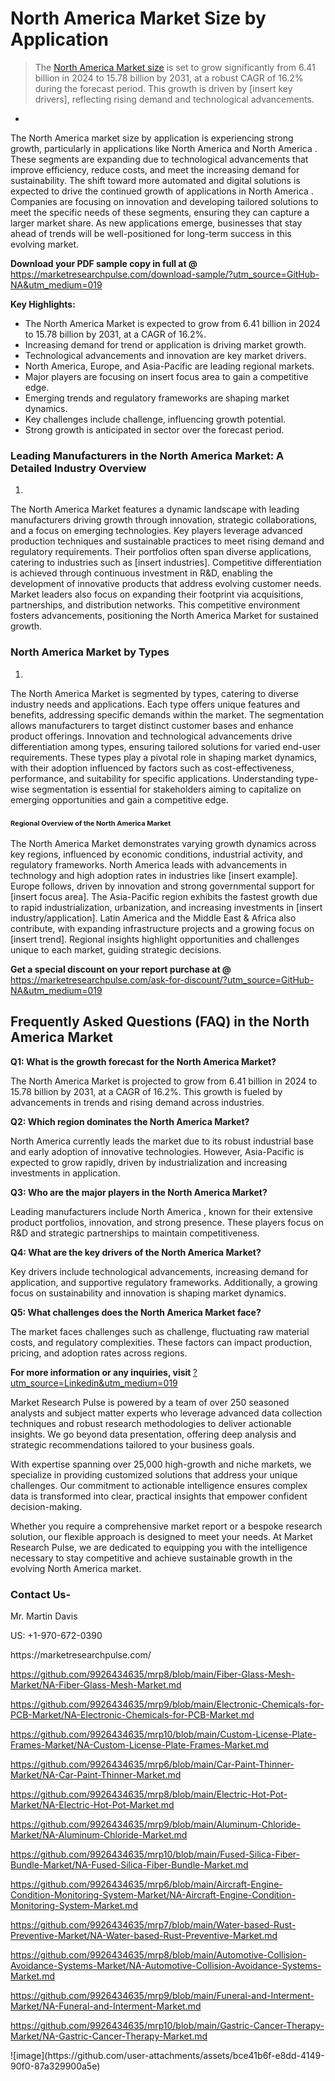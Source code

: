 <h1>North America  Market&nbsp;Size by Application</h1><blockquote><p>The <a href="https://marketresearchpulse.com/download-sample/?utm_source=GitHub-NA&amp;utm_medium=019">North America  Market size</a> is set to grow significantly from 6.41 billion in 2024 to 15.78 billion by 2031, at a robust CAGR of 16.2% during the forecast period. This growth is driven by [insert key drivers], reflecting rising demand and technological advancements.</p></blockquote><ul><li></li></ul><p>The North America  market size by application is experiencing strong growth, particularly in applications like North America  and North America . These segments are expanding due to technological advancements that improve efficiency, reduce costs, and meet the increasing demand for sustainability. The shift toward more automated and digital solutions is expected to drive the continued growth of applications in North America . Companies are focusing on innovation and developing tailored solutions to meet the specific needs of these segments, ensuring they can capture a larger market share. As new applications emerge, businesses that stay ahead of trends will be well-positioned for long-term success in this evolving market.</p><p><strong>Download your PDF sample copy in full at @ </strong><a href="https://marketresearchpulse.com/download-sample/?utm_source=GitHub-NA&amp;utm_medium=019">https://marketresearchpulse.com/download-sample/?utm_source=GitHub-NA&amp;utm_medium=019</a></p><p><strong>Key Highlights: </strong></p><ul><li>The North America  Market is expected to grow from 6.41 billion in 2024 to 15.78 billion by 2031, at a CAGR of 16.2%.</li><li>Increasing demand for trend or application is driving market growth.</li><li>Technological advancements and innovation are key market drivers.</li><li>North America, Europe, and Asia-Pacific are leading regional markets.</li><li>Major players are focusing on insert focus area to gain a competitive edge.</li><li>Emerging trends and regulatory frameworks are shaping market dynamics.</li><li>Key challenges include challenge, influencing growth potential.</li><li>Strong growth is anticipated in sector over the forecast period.</li></ul><h3>Leading Manufacturers in the North America  Market: A Detailed Industry Overview</h3><ol><li></li></ol><div class="flex max-w-full flex-col flex-grow"><div class="min-h-8 text-message flex w-full flex-col items-end gap-2 whitespace-normal break-words [.text-message+&amp;]:mt-5" dir="auto" data-message-author-role="assistant" data-message-id="fd8432e4-4910-450d-b182-61b7bfb0a01f" data-message-model-slug="gpt-4o"><div class="flex w-full flex-col gap-1 empty:hidden first:pt-[3px]"><div class="markdown prose w-full break-words dark:prose-invert light"><p>The North America  Market features a dynamic landscape with leading manufacturers driving growth through innovation, strategic collaborations, and a focus on emerging technologies. Key players leverage advanced production techniques and sustainable practices to meet rising demand and regulatory requirements. Their portfolios often span diverse applications, catering to industries such as [insert industries]. Competitive differentiation is achieved through continuous investment in R&amp;D, enabling the development of innovative products that address evolving customer needs. Market leaders also focus on expanding their footprint via acquisitions, partnerships, and distribution networks. This competitive environment fosters advancements, positioning the North America  Market for sustained growth.</p></div></div></div></div><h3>North America  Market by Types</h3><ol><li></li></ol><div class="flex max-w-full flex-col flex-grow"><div class="min-h-8 text-message flex w-full flex-col items-end gap-2 whitespace-normal break-words [.text-message+&amp;]:mt-5" dir="auto" data-message-author-role="assistant" data-message-id="084470be-0bb7-4664-bddf-5156b4f41249" data-message-model-slug="gpt-4o-mini"><div class="flex w-full flex-col gap-1 empty:hidden first:pt-[3px]"><div class="markdown prose w-full break-words dark:prose-invert light"><p>The North America  Market is segmented by types, catering to diverse industry needs and applications. Each type offers unique features and benefits, addressing specific demands within the market. The segmentation allows manufacturers to target distinct customer bases and enhance product offerings. Innovation and technological advancements drive differentiation among types, ensuring tailored solutions for varied end-user requirements. These types play a pivotal role in shaping market dynamics, with their adoption influenced by factors such as cost-effectiveness, performance, and suitability for specific applications. Understanding type-wise segmentation is essential for stakeholders aiming to capitalize on emerging opportunities and gain a competitive edge.</p></div></div></div></div><h3><span style="font-size: 11px;">Regional Overview of the North America  Market</span></h3><div class="flex max-w-full flex-col flex-grow"><div class="min-h-8 text-message flex w-full flex-col items-end gap-2 whitespace-normal break-words [.text-message+&amp;]:mt-5" dir="auto" data-message-author-role="assistant" data-message-id="e9038762-ce64-4e30-91c9-9bd413514231" data-message-model-slug="gpt-4o-mini"><div class="flex w-full flex-col gap-1 empty:hidden first:pt-[3px]"><div class="markdown prose w-full break-words dark:prose-invert light"><p>The North America  Market demonstrates varying growth dynamics across key regions, influenced by economic conditions, industrial activity, and regulatory frameworks. North America leads with advancements in technology and high adoption rates in industries like [insert example]. Europe follows, driven by innovation and strong governmental support for [insert focus area]. The Asia-Pacific region exhibits the fastest growth due to rapid industrialization, urbanization, and increasing investments in [insert industry/application]. Latin America and the Middle East &amp; Africa also contribute, with expanding infrastructure projects and a growing focus on [insert trend]. Regional insights highlight opportunities and challenges unique to each market, guiding strategic decisions.</p></div></div></div></div><p><strong>Get a special discount on your report purchase at @ </strong><a href="https://marketresearchpulse.com/ask-for-discount/?utm_source=GitHub-NA&amp;utm_medium=019">https://marketresearchpulse.com/ask-for-discount/?utm_source=GitHub-NA&amp;utm_medium=019</a></p><h2>Frequently Asked Questions (FAQ) in the North America  Market</h2><p><strong>Q1: What is the growth forecast for the North America  Market?</strong></p><p>The North America  Market is projected to grow from 6.41 billion in 2024 to 15.78 billion by 2031, at a CAGR of 16.2%. This growth is fueled by advancements in trends and rising demand across industries.</p><p><strong>Q2: Which region dominates the North America  Market?</strong></p><p>North America currently leads the market due to its robust industrial base and early adoption of innovative technologies. However, Asia-Pacific is expected to grow rapidly, driven by industrialization and increasing investments in application.</p><p><strong>Q3: Who are the major players in the North America  Market?</strong></p><p>Leading manufacturers include North America , known for their extensive product portfolios, innovation, and strong presence. These players focus on R&amp;D and strategic partnerships to maintain competitiveness.</p><p><strong>Q4: What are the key drivers of the North America  Market?</strong></p><p>Key drivers include technological advancements, increasing demand for application, and supportive regulatory frameworks. Additionally, a growing focus on sustainability and innovation is shaping market dynamics.</p><p><strong>Q5: What challenges does the North America  Market face?</strong></p><p>The market faces challenges such as challenge, fluctuating raw material costs, and regulatory complexities. These factors can impact production, pricing, and adoption rates across regions.</p><p><strong>For more information or any inquiries, visit&nbsp;</strong><a href="?utm_source=Linkedin&utm_medium=019">?utm_source=Linkedin&utm_medium=019</a></p><p>Market Research Pulse is powered by a team of over 250 seasoned analysts and subject matter experts who leverage advanced data collection techniques and robust research methodologies to deliver actionable insights. We go beyond data presentation, offering deep analysis and strategic recommendations tailored to your business goals.</p><p>With expertise spanning over 25,000 high-growth and niche markets, we specialize in providing customized solutions that address your unique challenges. Our commitment to actionable intelligence ensures complex data is transformed into clear, practical insights that empower confident decision-making.</p><p>Whether you require a comprehensive market report or a bespoke research solution, our flexible approach is designed to meet your needs. At Market Research Pulse, we are dedicated to equipping you with the intelligence necessary to stay competitive and achieve sustainable growth in the evolving North America  market.</p><h3><strong>Contact Us-</strong></h3><p>Mr. Martin Davis</p><p>US: +1-970-672-0390</p><p>https://marketresearchpulse.com/</p><p><a href="https://github.com/9926434635/mrp8/blob/main/Fiber-Glass-Mesh-Market/NA-Fiber-Glass-Mesh-Market.md">https://github.com/9926434635/mrp8/blob/main/Fiber-Glass-Mesh-Market/NA-Fiber-Glass-Mesh-Market.md</a></p><p><a href="https://github.com/9926434635/mrp9/blob/main/Electronic-Chemicals-for-PCB-Market/NA-Electronic-Chemicals-for-PCB-Market.md">https://github.com/9926434635/mrp9/blob/main/Electronic-Chemicals-for-PCB-Market/NA-Electronic-Chemicals-for-PCB-Market.md</a></p><p><a href="https://github.com/9926434635/mrp10/blob/main/Custom-License-Plate-Frames-Market/NA-Custom-License-Plate-Frames-Market.md">https://github.com/9926434635/mrp10/blob/main/Custom-License-Plate-Frames-Market/NA-Custom-License-Plate-Frames-Market.md</a></p><p><a href="https://github.com/9926434635/mrp6/blob/main/Car-Paint-Thinner-Market/NA-Car-Paint-Thinner-Market.md">https://github.com/9926434635/mrp6/blob/main/Car-Paint-Thinner-Market/NA-Car-Paint-Thinner-Market.md</a></p><p><a href="https://github.com/9926434635/mrp8/blob/main/Electric-Hot-Pot-Market/NA-Electric-Hot-Pot-Market.md">https://github.com/9926434635/mrp8/blob/main/Electric-Hot-Pot-Market/NA-Electric-Hot-Pot-Market.md</a></p><p><a href="https://github.com/9926434635/mrp9/blob/main/Aluminum-Chloride-Market/NA-Aluminum-Chloride-Market.md">https://github.com/9926434635/mrp9/blob/main/Aluminum-Chloride-Market/NA-Aluminum-Chloride-Market.md</a></p><p><a href="https://github.com/9926434635/mrp10/blob/main/Fused-Silica-Fiber-Bundle-Market/NA-Fused-Silica-Fiber-Bundle-Market.md">https://github.com/9926434635/mrp10/blob/main/Fused-Silica-Fiber-Bundle-Market/NA-Fused-Silica-Fiber-Bundle-Market.md</a></p><p><a href="https://github.com/9926434635/mrp6/blob/main/Aircraft-Engine-Condition-Monitoring-System-Market/NA-Aircraft-Engine-Condition-Monitoring-System-Market.md">https://github.com/9926434635/mrp6/blob/main/Aircraft-Engine-Condition-Monitoring-System-Market/NA-Aircraft-Engine-Condition-Monitoring-System-Market.md</a></p><p><a href="https://github.com/9926434635/mrp7/blob/main/Water-based-Rust-Preventive-Market/NA-Water-based-Rust-Preventive-Market.md">https://github.com/9926434635/mrp7/blob/main/Water-based-Rust-Preventive-Market/NA-Water-based-Rust-Preventive-Market.md</a></p><p><a href="https://github.com/9926434635/mrp8/blob/main/Automotive-Collision-Avoidance-Systems-Market/NA-Automotive-Collision-Avoidance-Systems-Market.md">https://github.com/9926434635/mrp8/blob/main/Automotive-Collision-Avoidance-Systems-Market/NA-Automotive-Collision-Avoidance-Systems-Market.md</a></p><p><a href="https://github.com/9926434635/mrp9/blob/main/Funeral-and-Interment-Market/NA-Funeral-and-Interment-Market.md">https://github.com/9926434635/mrp9/blob/main/Funeral-and-Interment-Market/NA-Funeral-and-Interment-Market.md</a></p><p><a href="https://github.com/9926434635/mrp10/blob/main/Gastric-Cancer-Therapy-Market/NA-Gastric-Cancer-Therapy-Market.md">https://github.com/9926434635/mrp10/blob/main/Gastric-Cancer-Therapy-Market/NA-Gastric-Cancer-Therapy-Market.md</a></p>
![image](https://github.com/user-attachments/assets/bce41b6f-e8dd-4149-90f0-87a329900a5e)

